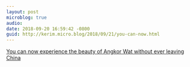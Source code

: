 ```yaml
---
layout: post
microblog: true
audio: 
date: 2018-09-20 16:59:42 -0800
guid: http://kerim.micro.blog/2018/09/21/you-can-now.html
---
```

[You can now experience the beauty of Angkor Wat without ever leaving China](https://shanghai.ist/2018/09/18/look-fake-angkor-wat-opens-in-nanning/)
